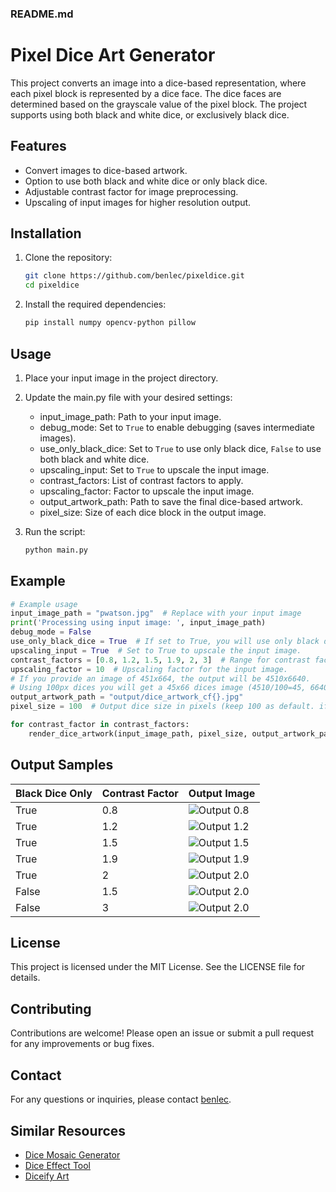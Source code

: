 ### README.md

# Pixel Dice Art Generator

This project converts an image into a dice-based representation, where each pixel block is represented by a dice face. The dice faces are determined based on the grayscale value of the pixel block. The project supports using both black and white dice, or exclusively black dice.

## Features

- Convert images to dice-based artwork.
- Option to use both black and white dice or only black dice.
- Adjustable contrast factor for image preprocessing.
- Upscaling of input images for higher resolution output.

## Installation

1. Clone the repository:
    ```sh
    git clone https://github.com/benlec/pixeldice.git
    cd pixeldice
    ```

2. Install the required dependencies:
    ```sh
    pip install numpy opencv-python pillow
    ```

## Usage

1. Place your input image in the project directory.

2. Update the main.py file with your desired settings:
    - input_image_path: Path to your input image.
    - debug_mode: Set to `True` to enable debugging (saves intermediate images).
    - use_only_black_dice: Set to `True` to use only black dice, `False` to use both black and white dice.
    - upscaling_input: Set to `True` to upscale the input image.
    - contrast_factors: List of contrast factors to apply.
    - upscaling_factor: Factor to upscale the input image.
    - output_artwork_path: Path to save the final dice-based artwork.
    - pixel_size: Size of each dice block in the output image.

3. Run the script:
    ```sh
    python main.py
    ```

## Example

```python
# Example usage
input_image_path = "pwatson.jpg"  # Replace with your input image
print('Processing using input image: ', input_image_path)
debug_mode = False
use_only_black_dice = True  # If set to True, you will use only black dice.
upscaling_input = True  # Set to True to upscale the input image.
contrast_factors = [0.8, 1.2, 1.5, 1.9, 2, 3]  # Range for contrast factor.
upscaling_factor = 10  # Upscaling factor for the input image.
# If you provide an image of 451x664, the output will be 4510x6640.
# Using 100px dices you will get a 45x66 dices image (4510/100=45, 6640/100=66).
output_artwork_path = "output/dice_artwork_cf{}.jpg"
pixel_size = 100  # Output dice size in pixels (keep 100 as default. if reduced the dots will squeeze and alter final rendering)

for contrast_factor in contrast_factors:
    render_dice_artwork(input_image_path, pixel_size, output_artwork_path, contrast_factor=contrast_factor, upscale_factor=upscaling_factor, upscale_input=upscaling_input, use_only_black_dice=use_only_black_dice)
```

## Output Samples

|Black Dice Only | Contrast Factor | Output Image                                   |
|----------------|-----------------|------------------------------------------------|
|True            | 0.8             | ![Output 0.8](output/dice_artwork_cf0.8.jpg)   |
|True            | 1.2             | ![Output 1.2](output/dice_artwork_cf1.2.jpg)   |
|True            | 1.5             | ![Output 1.5](output/dice_artwork_cf1.5.jpg)   |
|True            | 1.9             | ![Output 1.9](output/dice_artwork_cf1.9.jpg)   |
|True            | 2               | ![Output 2.0](output/dice_artwork_cf2.jpg)     |
|False           | 1.5             | ![Output 2.0](output/dice_artwork_bw_cf1.5.jpg)|
|False           | 3               | ![Output 2.0](output/dice_artwork_bw_cf3.jpg)  |

## License

This project is licensed under the MIT License. See the LICENSE file for details.

## Contributing

Contributions are welcome! Please open an issue or submit a pull request for any improvements or bug fixes.

## Contact

For any questions or inquiries, please contact [benlec](mailto:youremail@example.com).

## Similar Resources

- [Dice Mosaic Generator](https://dicemosaicgenerator.com/)
- [Dice Effect Tool](https://online.visual-paradigm.com/photo-effects-studio/dice-effect-tool/)
- [Diceify Art](http://www.diceify.art/)
```
